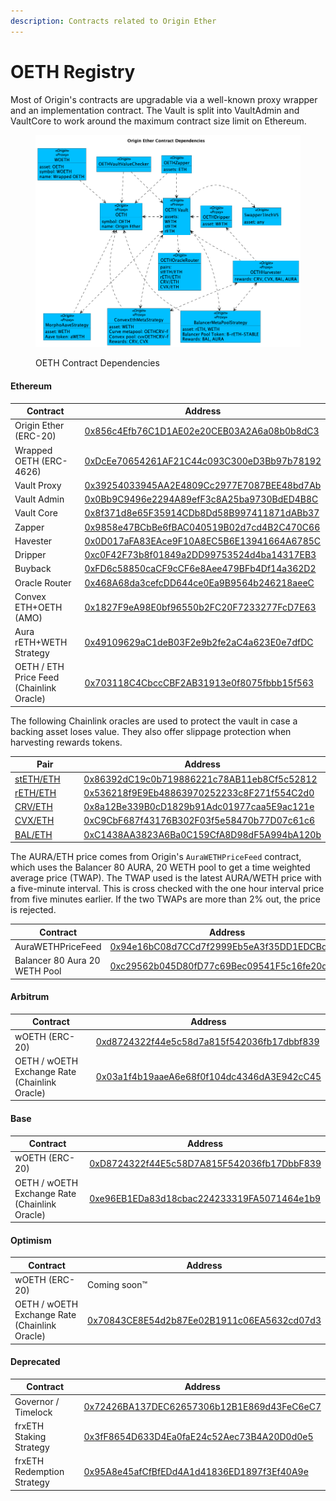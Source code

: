 ```yaml
---
description: Contracts related to Origin Ether
---
```


# OETH Registry

Most of Origin's contracts are upgradable via a well-known proxy wrapper and an implementation contract. The Vault is split into VaultAdmin and VaultCore to work around the maximum contract size limit on Ethereum.

<figure><img src="../../.gitbook/assets/oeth-arch.png" alt=""><figcaption><p>OETH Contract Dependencies</p></figcaption></figure>

#### Ethereum

<table><thead><tr><th width="288">Contract</th><th>Address</th></tr></thead><tbody><tr><td>Origin Ether (ERC-20)</td><td><a href="https://etherscan.io/address/0x856c4Efb76C1D1AE02e20CEB03A2A6a08b0b8dC3#code">0x856c4Efb76C1D1AE02e20CEB03A2A6a08b0b8dC3</a></td></tr><tr><td>Wrapped OETH (ERC-4626)</td><td><a href="https://etherscan.io/address/0xdcee70654261af21c44c093c300ed3bb97b78192#code">0xDcEe70654261AF21C44c093C300eD3Bb97b78192</a></td></tr><tr><td>Vault Proxy</td><td><a href="https://etherscan.io/address/0x39254033945AA2E4809Cc2977E7087BEE48bd7Ab#code">0x39254033945AA2E4809Cc2977E7087BEE48bd7Ab</a></td></tr><tr><td>Vault Admin</td><td><a href="https://etherscan.io/address/0x0Bb9C9496e2294A89efF3c8A25ba9730BdED4B8C#code">0x0Bb9C9496e2294A89efF3c8A25ba9730BdED4B8C</a></td></tr><tr><td>Vault Core</td><td><a href="https://etherscan.io/address/0x8f371d8e65f35914cdb8dd58b997411871dabb37#code">0x8f371d8e65F35914CDb8Dd58B997411871dABb37</a></td></tr><tr><td>Zapper</td><td><a href="https://etherscan.io/address/0x9858e47BCbBe6fBAC040519B02d7cd4B2C470C66#code">0x9858e47BCbBe6fBAC040519B02d7cd4B2C470C66</a></td></tr><tr><td>Havester</td><td><a href="https://etherscan.io/address/0x0d017afa83eace9f10a8ec5b6e13941664a6785c#code">0x0D017aFA83EAce9F10A8EC5B6E13941664A6785C</a></td></tr><tr><td>Dripper</td><td><a href="https://etherscan.io/address/0xc0F42F73b8f01849a2DD99753524d4ba14317EB3#code">0xc0F42F73b8f01849a2DD99753524d4ba14317EB3</a></td></tr><tr><td>Buyback</td><td><a href="https://etherscan.io/address/0xFD6c58850caCF9cCF6e8Aee479BFb4Df14a362D2#code">0xFD6c58850caCF9cCF6e8Aee479BFb4Df14a362D2</a></td></tr><tr><td>Oracle Router</td><td><a href="https://etherscan.io/address/0x468a68da3cefcdd644ce0ea9b9564b246218aeec#code">0x468A68da3cefcDD644ce0Ea9B9564b246218aeeC</a></td></tr><tr><td>Convex ETH+OETH (AMO)</td><td><a href="https://etherscan.io/address/0x1827f9ea98e0bf96550b2fc20f7233277fcd7e63#code">0x1827F9eA98E0bf96550b2FC20F7233277FcD7E63</a></td></tr><tr><td>Aura rETH+WETH Strategy</td><td><a href="https://etherscan.io/address/0x49109629ac1deb03f2e9b2fe2ac4a623e0e7dfdc#code">0x49109629aC1deB03F2e9b2fe2aC4a623E0e7dfDC</a></td></tr><tr><td>OETH / ETH Price Feed (Chainlink Oracle)</td><td><a href="https://etherscan.io/address/0x703118C4CbccCBF2AB31913e0f8075fbbb15f563#code">0x703118C4CbccCBF2AB31913e0f8075fbbb15f563</a></td></tr></tbody></table>

The following Chainlink oracles are used to protect the vault in case a backing asset loses value. They also offer slippage protection when harvesting rewards tokens.

<table><thead><tr><th width="290">Pair</th><th>Address</th></tr></thead><tbody><tr><td><a href="https://data.chain.link/ethereum/mainnet/crypto-eth/steth-eth">stETH/ETH</a></td><td><a href="https://etherscan.io/address/0x86392dc19c0b719886221c78ab11eb8cf5c52812#code">0x86392dC19c0b719886221c78AB11eb8Cf5c52812</a></td></tr><tr><td><a href="https://data.chain.link/ethereum/mainnet/crypto-eth/reth-eth">rETH/ETH</a></td><td><a href="https://etherscan.io/address/0x536218f9e9eb48863970252233c8f271f554c2d0#code">0x536218f9E9Eb48863970252233c8F271f554C2d0</a></td></tr><tr><td><a href="https://data.chain.link/ethereum/mainnet/crypto-eth/crv-eth">CRV/ETH</a></td><td><a href="https://etherscan.io/address/0x8a12be339b0cd1829b91adc01977caa5e9ac121e#code">0x8a12Be339B0cD1829b91Adc01977caa5E9ac121e</a></td></tr><tr><td><a href="https://data.chain.link/ethereum/mainnet/crypto-eth/cvx-eth">CVX/ETH</a></td><td><a href="https://etherscan.io/address/0xc9cbf687f43176b302f03f5e58470b77d07c61c6#code">0xC9CbF687f43176B302F03f5e58470b77D07c61c6</a></td></tr><tr><td><a href="https://data.chain.link/ethereum/mainnet/crypto-eth/bal-eth">BAL/ETH</a></td><td><a href="https://etherscan.io/address/0xc1438aa3823a6ba0c159cfa8d98df5a994ba120b#code">0xC1438AA3823A6Ba0C159CfA8D98dF5A994bA120b</a></td></tr></tbody></table>

The AURA/ETH price comes from Origin's `AuraWETHPriceFeed` contract, which uses the Balancer 80 AURA, 20 WETH pool to get a time weighted average price (TWAP). The TWAP used is the latest AURA/WETH price with a five-minute interval. This is cross checked with the one hour interval price from five minutes earlier. If the two TWAPs are more than 2% out, the price is rejected.

<table><thead><tr><th width="291">Contract</th><th>Address</th></tr></thead><tbody><tr><td>AuraWETHPriceFeed</td><td><a href="https://etherscan.io/address/0x94e16bC08d7CCd7f2999Eb5eA3f35DD1EDCBd15B#code">0x94e16bC08d7CCd7f2999Eb5eA3f35DD1EDCBd15B</a></td></tr><tr><td>Balancer 80 Aura 20 WETH Pool</td><td><a href="https://etherscan.io/address/0xc29562b045D80fD77c69Bec09541F5c16fe20d9d#code">0xc29562b045D80fD77c69Bec09541F5c16fe20d9d</a></td></tr></tbody></table>

#### Arbitrum

<table><thead><tr><th width="292">Contract</th><th>Address</th></tr></thead><tbody><tr><td>wOETH (ERC-20)</td><td><a href="https://arbiscan.io/address/0xd8724322f44e5c58d7a815f542036fb17dbbf839#code">0xd8724322f44e5c58d7a815f542036fb17dbbf839</a></td></tr><tr><td>OETH / wOETH Exchange Rate (Chainlink Oracle)</td><td><a href="https://arbiscan.io/address/0x03a1f4b19aaeA6e68f0f104dc4346dA3E942cC45#code">0x03a1f4b19aaeA6e68f0f104dc4346dA3E942cC45</a></td></tr></tbody></table>

#### Base

<table><thead><tr><th width="294">Contract</th><th>Address</th></tr></thead><tbody><tr><td>wOETH (ERC-20)</td><td><a href="https://basescan.org/address/0xd8724322f44e5c58d7a815f542036fb17dbbf839#code">0xD8724322f44E5c58D7A815F542036fb17DbbF839</a></td></tr><tr><td>OETH / wOETH Exchange Rate (Chainlink Oracle)</td><td><a href="https://basescan.org/address/0xe96EB1EDa83d18cbac224233319FA5071464e1b9#code">0xe96EB1EDa83d18cbac224233319FA5071464e1b9</a></td></tr></tbody></table>

#### Optimism

<table><thead><tr><th width="297">Contract</th><th>Address</th></tr></thead><tbody><tr><td>wOETH (ERC-20)</td><td>Coming soon™️</td></tr><tr><td>OETH / wOETH Exchange Rate (Chainlink Oracle)</td><td><a href="https://basescan.org/address/0xe96EB1EDa83d18cbac224233319FA5071464e1b9#code">0x70843CE8E54d2b87Ee02B1911c06EA5632cd07d3</a></td></tr></tbody></table>

#### Deprecated

<table><thead><tr><th width="297">Contract</th><th>Address</th></tr></thead><tbody><tr><td>Governor / Timelock</td><td><a href="https://etherscan.io/address/0x72426BA137DEC62657306b12B1E869d43FeC6eC7#code">0x72426BA137DEC62657306b12B1E869d43FeC6eC7</a></td></tr><tr><td>frxETH Staking Strategy</td><td><a href="https://etherscan.io/address/0x3fF8654D633D4Ea0faE24c52Aec73B4A20D0d0e5#code">0x3fF8654D633D4Ea0faE24c52Aec73B4A20D0d0e5</a></td></tr><tr><td>frxETH Redemption Strategy</td><td><a href="https://etherscan.io/address/0x95A8e45afCfBfEDd4A1d41836ED1897f3Ef40A9e#code">0x95A8e45afCfBfEDd4A1d41836ED1897f3Ef40A9e</a></td></tr></tbody></table>
